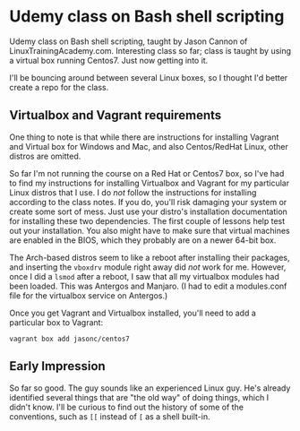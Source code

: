 # Udemy class on Bash shell scripting

 Udemy class on Bash shell scripting, taught by Jason Cannon of
 LinuxTrainingAcademy.com.  Interesting class so far; class is taught by
 using a virtual box running Centos7.  Just now getting into it.  
 
 I'll be bouncing around between several Linux boxes, so I thought I'd
 better create a repo for the class.  

 ## Virtualbox and Vagrant requirements

 One thing to note is that while there are instructions for installing
 Vagrant and Virtual box for Windows and Mac, and also Centos/RedHat
 Linux, other distros are omitted.  

 So far I'm not running the course on a Red Hat or Centos7 box, so I've
 had to find my instructions for installing Virtualbox and Vagrant for
 my particular Linux distros that I use.  I do *not* follow the
 instructions for installing according to the class notes.  If you do,
 you'll risk damaging your system or create some sort of mess.  Just
 use your distro's installation documentation for installing these two
 dependencies.  The first couple of lessons help test out your
 installation.  You also might have to make sure that virtual machines
 are enabled in the BIOS, which they probably are on a newer 64-bit box.

 The Arch-based distros seem to like a reboot after installing their
 packages, and inserting the `vboxdrv` module right away did *not* work
 for me.  However, once I did a `lsmod` after a reboot, I saw that all
 my virtualbox modules had been loaded.  This was Antergos and Manjaro.
 (I had to edit a modules.conf file for the virtualbox service on
 Antergos.)

 Once you get Vagrant and Virtualbox installed, you'll need to add a
 particular box to Vagrant:

 ```vagrant box add jasonc/centos7```



 ## Early Impression

 So far so good.  The guy sounds like an experienced Linux guy.  He's
 already identified several things that are "the old way" of doing
 things, which I didn't know.  I'll be curious to find out the history
 of some of the conventions, such as `[[` instead of `[` as a shell
 built-in.  
